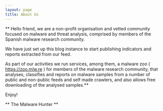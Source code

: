 ```yaml
---
layout: page
title: About Us
---
```


** Hello friend, we are a non-profit organisation and vetted community focused on malware and threat analysis, comprised by members of the Spanish malware research community.

We have just set up this blog instance to start publishing indicators and reports extracted from our feed.

As part of our activities we run services, among them, a malware zoo ( https://zoo.mlw.re ) for members of the malware research community, that analyses, classifies and reports on malware samples from a number of public and non-public feeds and self made crawlers, and also allows free downloading of the analysed samples.**



Enjoy!

** The Malware Hunter **
